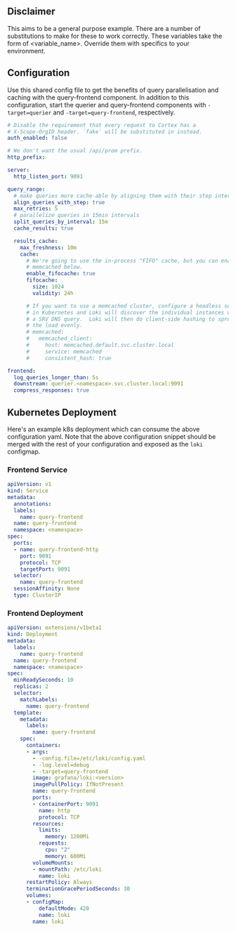## Disclaimer

This aims to be a general purpose example. There are a number of substitutions to make for these to work correctly. These variables take the form of <variable_name>. Override them with specifics to your environment.

## Configuration

Use this shared config file to get the benefits of query parallelisation and caching with the query-frontend component. In addition to this configuration, start the querier and query-frontend components with `-target=querier` and `-target=query-frontend`, respectively.

```yaml
# Disable the requirement that every request to Cortex has a
# X-Scope-OrgID header. `fake` will be substituted in instead.
auth_enabled: false

# We don't want the usual /api/prom prefix.
http_prefix:

server:
  http_listen_port: 9091

query_range:
  # make queries more cache-able by aligning them with their step intervals
  align_queries_with_step: true
  max_retries: 5
  # parallelize queries in 15min intervals
  split_queries_by_interval: 15m 
  cache_results: true

  results_cache:
    max_freshness: 10m
    cache:
      # We're going to use the in-process "FIFO" cache, but you can enable
      # memcached below.
      enable_fifocache: true
      fifocache:
        size: 1024
        validity: 24h

      # If you want to use a memcached cluster, configure a headless service
      # in Kubernetes and Loki will discover the individual instances using
      # a SRV DNS query.  Loki will then do client-side hashing to spread
      # the load evenly.
      # memcached:
      #   memcached_client:
      #     host: memcached.default.svc.cluster.local
      #     service: memcached
      #     consistent_hash: true

frontend:
  log_queries_longer_than: 5s
  downstream: querier.<namespace>.svc.cluster.local:9091
  compress_responses: true
```


## Kubernetes Deployment

Here's an example k8s deployment which can consume the above configuration yaml. Note that the above configuration snippet should be merged with the rest of your configuration and exposed as the `loki` configmap.

### Frontend Service
```yaml
apiVersion: v1
kind: Service
metadata:
  annotations:
  labels:
    name: query-frontend
  name: query-frontend
  namespace: <namespace>
spec:
  ports:
  - name: query-frontend-http
    port: 9091
    protocol: TCP
    targetPort: 9091
  selector:
    name: query-frontend
  sessionAffinity: None
  type: ClusterIP
```

### Frontend Deployment

```yaml
apiVersion: extensions/v1beta1
kind: Deployment
metadata:
  labels:
    name: query-frontend
  name: query-frontend
  namespace: <namespace>
spec:
  minReadySeconds: 10
  replicas: 2
  selector:
    matchLabels:
      name: query-frontend
  template:
    metadata:
      labels:
        name: query-frontend
    spec:
      containers:
      - args:
        - -config.file=/etc/loki/config.yaml
        - -log.level=debug
        - -target=query-frontend
        image: grafana/loki:<version>
        imagePullPolicy: IfNotPresent
        name: query-frontend
        ports:
        - containerPort: 9091
          name: http
          protocol: TCP
        resources:
          limits:
            memory: 1200Mi
          requests:
            cpu: "2"
            memory: 600Mi
        volumeMounts:
        - mountPath: /etc/loki
          name: loki
      restartPolicy: Always
      terminationGracePeriodSeconds: 30
      volumes:
      - configMap:
          defaultMode: 420
          name: loki
        name: loki
```
